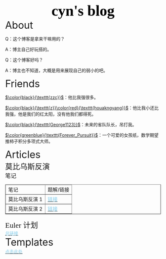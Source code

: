 <div align = "center">
    <font size="8" color="black" style="font-family:SontTi">
        <b>
            cyn's blog
        </b>
    </font>
</div>

<div algin="center">
    <font size="6">
        About
    </font>
</div>

Q：这个博客是拿来干嘛用的？

A：博主自己好玩搭的。

Q：这个博客好吗？

A：博主也不知道，大概是用来展现自己的弱小的吧。

<div algin="left">
    <font size="6">
        Friends
    </font>
</div>

[$\color{black}{\texttt{zzc}}$](https://www.cnblogs.com/zzctommy)：他比我强很多。

[$\color{black}{\texttt{z}}\color{red}{\texttt{houakngyang}}$](https://www.cnblogs.com/zkyJuruo)：他比我小还比我强，他是我们的红太阳，没有他我们都得死。

[$\color{black}{\texttt{George1123}}$](https://www.cnblogs.com/george1123)：未来的省队队长，吊打我。

[$\color{greenblue}{\texttt{Forever_Pursuit}}$](https://codeforces.com/profile/Forever_Pursuit)：一个可爱的女孩纸，数学期望推柿子积分多项式大师。

<div algin="left">
    <font size="6">
        Articles
    </font>
</div>

<div algin="left">
    <font size="5" style="font-family:SontTi">
        莫比乌斯反演
    </font>
</div>

<div algin="left">
    <font size="4" style="font-family:SontTi">
        笔记
    </font>
</div>

<div>
    <body>
        <table border="1">
            <thead>
                <tr>
                    <td>笔记</td><td>题解/链接</td>
            	</tr>
            </thead>
            <tr>
                <td>莫比乌斯反演 1</td>
                <td>
                    <a href="https://cyn2006.github.io/2020/09/23/mobius1">
                        <font color="skyblue">
                            链接
                        </font>
                    </a>
                </td>
            </tr>
            <tr>
                <td>莫比乌斯反演 2</td>
                <td>
                    <a href="https://cyn2006.github.io/2020/09/26/mobius2">
                        <font color="skyblue">
                            链接
                        </font>
                    </a>
                </td>
            </tr>
        </table>
    </body>
</div>

<div algin="left">
    <font size="5" style="font-family:SontTi">
        Euler 计划
    </font>
</div>

<div>
    <a href="https://cyn2006.github.io/Euler/solution">
        <font color="skyblue">
            总链接
        </font>
    </a>
</div>

<div align="left">
    <font size="6">
        Templates
    </font>
</div>

<div>
    <a href="https://cyn2006.github.io/templates">
        <font color="skyblue">
        	点击此处
        </font>
    </a>
</div>

